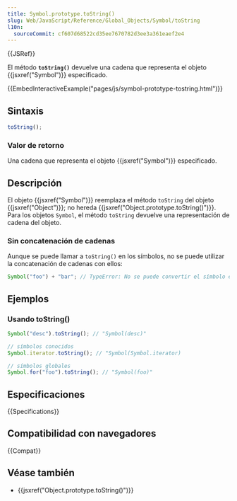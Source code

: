 ```yaml
---
title: Symbol.prototype.toString()
slug: Web/JavaScript/Reference/Global_Objects/Symbol/toString
l10n:
  sourceCommit: cf607d68522cd35ee7670782d3ee3a361eaef2e4
---
```


{{JSRef}}

El método **`toString()`** devuelve una cadena que representa el objeto {{jsxref("Symbol")}} especificado.

{{EmbedInteractiveExample("pages/js/symbol-prototype-tostring.html")}}

## Sintaxis

```js
toString();
```

### Valor de retorno

Una cadena que representa el objeto {{jsxref("Symbol")}} especificado.

## Descripción

El objeto {{jsxref("Symbol")}} reemplaza el método `toString` del objeto {{jsxref("Object")}}; no hereda {{jsxref("Object.prototype.toString()")}}. Para los objetos `Symbol`, el método `toString` devuelve una representación de cadena del objeto.

### Sin concatenación de cadenas

Aunque se puede llamar a `toString()` en los símbolos, no se puede utilizar la concatenación de cadenas con ellos:

```js
Symbol("foo") + "bar"; // TypeError: No se puede convertir el símbolo en cadena
```

## Ejemplos

### Usando toString()

```js
Symbol("desc").toString(); // "Symbol(desc)"

// símbolos conocidos
Symbol.iterator.toString(); // "Symbol(Symbol.iterator)

// símbolos globales
Symbol.for("foo").toString(); // "Symbol(foo)"
```

## Especificaciones

{{Specifications}}

## Compatibilidad con navegadores

{{Compat}}

## Véase también

- {{jsxref("Object.prototype.toString()")}}
